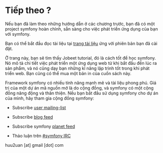 Tiếp theo ?
============

Nếu bạn đã làm theo những hướng dẫn ở các chương trước, bạn đã có một project symfony hoàn chỉnh, sẵn sàng cho việc phát triển ứng dụng của bạn với symfony.

Bạn có thể bắt đầu đọc tài liệu tại [trang tài liệu](http://www.symfony-project.org/doc/1_2/) ứng với phiên bản bạn đã cài đặt.

Ở trang này, bạn sẽ tìm thấy Jobeet tutorial, đó là cách tốt để học symfony. Nó mô tả chi tiết việc phát triển một ứng dụng web từ khi bắt đầu đến lúc ra sản phẩm, và nó cũng dạy bạn những kĩ năng lập trình tốt trong khi phát triển web. Bạn cũng có thể mua một bản in của cuốn sách này.

Framework symfony có nhiều tính năng mạnh mẽ và tài liệu phong phú. Giá trị của một dự án mã nguồn mở là do cộng đồng, và symfony có một cộng đồng năng động và thân thiện. Nếu bạn bắt đầu sử dụng symfony cho dự án của mình, hãy tham gia cộng đồng symfony:

  * Subscribe [user mailing-list](http://groups.google.com/group/symfony-users)

  * Subscribe [blog feed](http://feeds.feedburner.com/symfony/blog)

  * Subscribe symfony [planet feed](http://feeds.feedburner.com/symfony/planet)

  * Thảo luận trên [#symfony IRC](irc://irc.freenode.net/symfony)
  
huu2uan [at] gmail [dot] com
